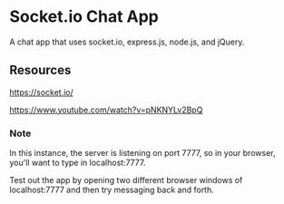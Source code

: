 # Socket.io Chat App

A chat app that uses socket.io, express.js, node.js, and jQuery.

## Resources

https://socket.io/

https://www.youtube.com/watch?v=pNKNYLv2BpQ

### Note

In this instance, the server is listening on port 7777, so in your browser, you'll want to type in localhost:7777.

Test out the app by opening two different browser windows of localhost:7777 and then try messaging back and forth.

